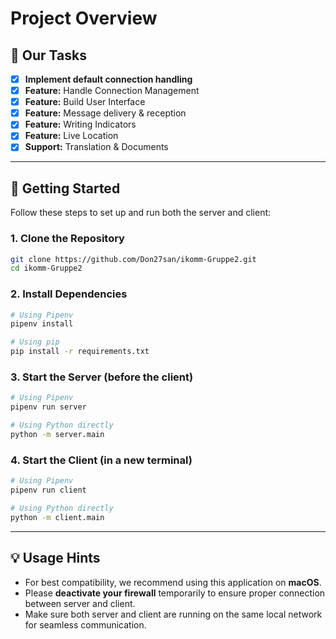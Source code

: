 # Project Overview

## 🚀 Our Tasks

- [x] **Implement default connection handling**
- [x] **Feature:** Handle Connection Management
- [x] **Feature:** Build User Interface
- [x] **Feature:** Message delivery & reception
- [x] **Feature:** Writing Indicators
- [x] **Feature:** Live Location
- [x] **Support:** Translation & Documents

---

## 📝 Getting Started

Follow these steps to set up and run both the server and client:

### 1. Clone the Repository
```bash
git clone https://github.com/Don27san/ikomm-Gruppe2.git
cd ikomm-Gruppe2
```

### 2. Install Dependencies

```bash
# Using Pipenv
pipenv install

# Using pip
pip install -r requirements.txt
```

### 3. Start the Server (before the client)

```bash
# Using Pipenv
pipenv run server

# Using Python directly
python -m server.main
```

### 4. Start the Client (in a new terminal)

```bash
# Using Pipenv
pipenv run client

# Using Python directly
python -m client.main
```

---

## 💡 Usage Hints

- For best compatibility, we recommend using this application on **macOS**.
- Please **deactivate your firewall** temporarily to ensure proper connection between server and client.
- Make sure both server and client are running on the same local network for seamless communication.
